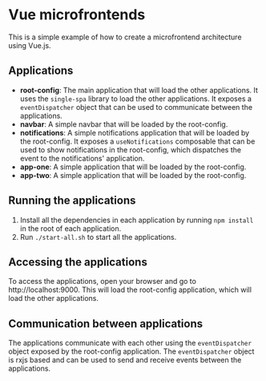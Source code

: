 # Vue microfrontends
This is a simple example of how to create a microfrontend architecture using Vue.js.

## Applications
- **root-config**: The main application that will load the other applications. It uses the `single-spa` library to load the other applications. It exposes a `eventDispatcher` object that can be used to communicate between the applications.
- **navbar**: A simple navbar that will be loaded by the root-config.
- **notifications**: A simple notifications application that will be loaded by the root-config. It exposes a `useNotifications` composable that can be used to show notifications in the root-config, which dispatches the event to the notifications' application.
- **app-one**: A simple application that will be loaded by the root-config.
- **app-two**: A simple application that will be loaded by the root-config.

## Running the applications
1. Install all the dependencies in each application by running `npm install` in the root of each application.
2. Run `./start-all.sh` to start all the applications.

## Accessing the applications
To access the applications, open your browser and go to http://localhost:9000. This will load the root-config application, which will load the other applications.

## Communication between applications
The applications communicate with each other using the `eventDispatcher` object exposed by the root-config application. The `eventDispatcher` object is rxjs based and can be used to send and receive events between the applications.

